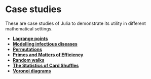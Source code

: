 # Case studies

These are case studies of Julia to demonstrate its utility in
different mathematical settings.

- **[Lagrange points](lagrangepoints)**
- **[Modelling infectious diseases](Modelling%20infectious%20diseases)**
- **[Permutations](Permutations)**
- **[Primes and Matters of Efficiency](Primes%20and%20Efficiency)**
- **[Random walks](randomwalks)**
- **[The Statistics of Card Shuffles](Shuffles)**
- **[Voronoi diagrams](voronoi)**
